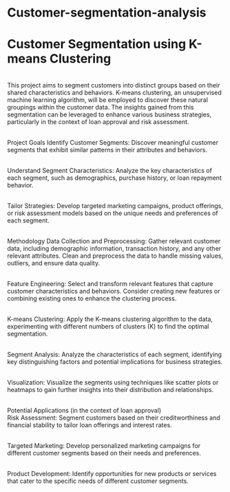 # Customer-segmentation-analysis
<h1>Customer Segmentation using K-means Clustering</h1>
<br>This project aims to segment customers into distinct groups based on their shared characteristics and behaviors. K-means clustering, an unsupervised machine learning algorithm, will be employed to discover these natural groupings within the customer data. The insights gained from this segmentation can be leveraged to enhance various business strategies, particularly in the context of loan approval and risk assessment.<br>

<br>Project Goals
Identify Customer Segments: Discover meaningful customer segments that exhibit similar patterns in their attributes and behaviors.

<br>Understand Segment Characteristics: Analyze the key characteristics of each segment, such as demographics, purchase history, or loan repayment behavior.

<br>Tailor Strategies: Develop targeted marketing campaigns, product offerings, or risk assessment models based on the unique needs and preferences of each segment.

<br>Methodology
Data Collection and Preprocessing: Gather relevant customer data, including demographic information, transaction history, and any other relevant attributes. Clean and preprocess the data to handle missing values, outliers, and ensure data quality.

<br>Feature Engineering: Select and transform relevant features that capture customer characteristics and behaviors. Consider creating new features or combining existing ones to enhance the clustering process.

<br>K-means Clustering: Apply the K-means clustering algorithm to the data, experimenting with different numbers of clusters (K) to find the optimal segmentation.

<br>Segment Analysis: Analyze the characteristics of each segment, identifying key distinguishing factors and potential implications for business strategies.

<br>Visualization: Visualize the segments using techniques like scatter plots or heatmaps to gain further insights into their distribution and relationships.

<br>Potential Applications (in the context of loan approval)
<br>Risk Assessment: Segment customers based on their creditworthiness and financial stability to tailor loan offerings and interest rates.

<br>Targeted Marketing: Develop personalized marketing campaigns for different customer segments based on their needs and preferences.

<br>Product Development: Identify opportunities for new products or services that cater to the specific needs of different customer segments.
